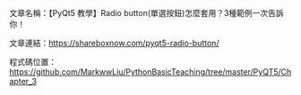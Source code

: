 文章名稱：【PyQt5 教學】Radio button(單選按鈕)怎麼套用？3種範例一次告訴你！

文章連結：https://shareboxnow.com/pyqt5-radio-button/

程式碼位置：https://github.com/MarkwwLiu/PythonBasicTeaching/tree/master/PyQT5/Chapter_3
